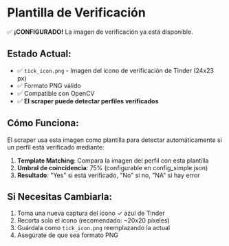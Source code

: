 # Plantilla de Verificación

✅ **¡CONFIGURADO!** La imagen de verificación ya está disponible.

## Estado Actual:
- ✅ `tick_icon.png` - Imagen del icono de verificación de Tinder (24x23 px)
- ✅ Formato PNG válido
- ✅ Compatible con OpenCV
- ✅ **El scraper puede detectar perfiles verificados**

## Cómo Funciona:
El scraper usa esta imagen como plantilla para detectar automáticamente si un perfil está verificado mediante:
1. **Template Matching**: Compara la imagen del perfil con esta plantilla
2. **Umbral de coincidencia**: 75% (configurable en config_simple.json)
3. **Resultado**: "Yes" si está verificado, "No" si no, "NA" si hay error

## Si Necesitas Cambiarla:
1. Toma una nueva captura del icono ✓ azul de Tinder
2. Recorta solo el icono (recomendado: ~20x20 píxeles)  
3. Guárdala como `tick_icon.png` reemplazando la actual
4. Asegúrate de que sea formato PNG
